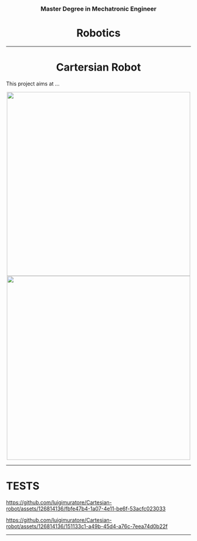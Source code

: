 
<div align="center">

### Master Degree in Mechatronic Engineer

# Robotics

----------------------------

# **Cartersian Robot**

</div>

This project aims at ...

<div align="center">
  <img src="https://github.com/luigimuratore/Cartesian-robot/assets/126814136/f06a9e45-4e02-4226-a2ec-7a7057c06556" width="500" />
</div>

<div align="center">
  <img src="https://github.com/luigimuratore/Cartesian-robot/assets/126814136/61764a3f-b96e-4f55-9e3f-6e439afe842b" width="500" />
</div>

-----------------------------

# **TESTS**

https://github.com/luigimuratore/Cartesian-robot/assets/126814136/fbfe47b4-1a07-4e11-be6f-53acfc023033


https://github.com/luigimuratore/Cartesian-robot/assets/126814136/151133c1-a49b-45d4-a76c-7eea74d0b22f



----------------------------
